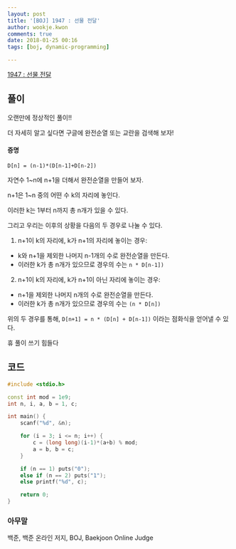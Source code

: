 ```yaml
---
layout: post
title: '[BOJ] 1947 : 선물 전달'
author: wookje.kwon
comments: true
date: 2018-01-25 00:16
tags: [boj, dynamic-programming]

---
```


[1947 : 선물 전달](https://www.acmicpc.net/problem/1947)

## 풀이

오랜만에 정상적인 풀이!!

더 자세히 알고 싶다면 구글에 완전순열 또는 교란을 검색해 보자!

#### 증명

`D[n] = (n-1)*(D[n-1]+D[n-2])`

자연수 1~n에 n+1을 더해서 완전순열을 만들어 보자.

n+1은 1~n 중의 어떤 수 k의 자리에 놓인다.

이러한 k는 1부터 n까지 총 n개가 있을 수 있다.

그리고 우리는 이후의 상황을 다음의 두 경우로 나눌 수 있다.

1. n+1이 k의 자리에, k가 n+1의 자리에 놓이는 경우:

- k와 n+1을 제외한 나머지 n-1개의 수로 완전순열을 만든다.  
- 이러한 k가 총 n개가 있으므로 경우의 수는 `n * D[n-1])`

2. n+1이 k의 자리에, k가 n+1이 아닌 자리에 놓이는 경우:

- n+1을 제외한 나머지 n개의 수로 완전순열을 만든다.  
- 이러한 k가 총 n개가 있으므로 경우의 수는 `(n * D[n])`

위의 두 경우를 통해, `D[n+1] = n * (D[n] + D[n-1])` 이라는 점화식을 얻어낼 수 있다.

휴 풀이 쓰기 힘들다

## 코드

```cpp
#include <stdio.h>

const int mod = 1e9;
int n, i, a, b = 1, c;

int main() {
	scanf("%d", &n);

	for (i = 3; i <= n; i++) {
		c = (long long)(i-1)*(a+b) % mod;
		a = b, b = c;
	}

	if (n == 1) puts("0");
	else if (n == 2) puts("1");
	else printf("%d", c);

	return 0;
}
```

### 아무말  
백준, 백준 온라인 저지, BOJ, Baekjoon Online Judge

